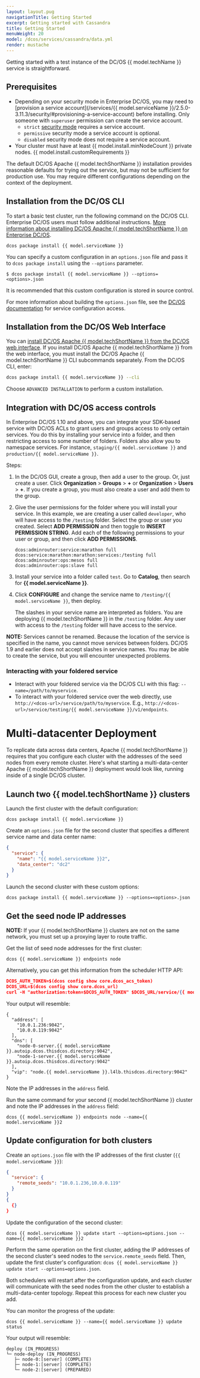 ```yaml
---
layout: layout.pug
navigationTitle: Getting Started
excerpt: Getting started with Cassandra
title: Getting Started
menuWeight: 20
model: /dcos/services/cassandra/data.yml
render: mustache
---
```


Getting started with a test instance of the DC/OS {{ model.techName }} service is straightforward.

## Prerequisites

- Depending on your security mode in Enterprise DC/OS, you may need to [provision a service account](/services/{{ model.serviceName }}/2.5.0-3.11.3/security/#provisioning-a-service-account) before installing. Only someone with `superuser` permission can create the service account.
	- `strict` [security mode](/latest/security/ent/#security-modes) requires a service account.
	- `permissive` security mode a service account is optional.
	- `disabled` security mode does not require a service account.
- Your cluster must have at least {{ model.install.minNodeCount }} private nodes.
{{ model.install.customRequirements }}

The default DC/OS Apache {{ model.techShortName }} installation provides reasonable defaults for trying out the service, but may not be sufficient for production use. You may require different configurations depending on the context of the deployment.

## Installation from the DC/OS CLI

To start a basic test cluster, run the following command on the DC/OS CLI. Enterprise DC/OS users must follow additional instructions. [More information about installing DC/OS Apache {{ model.techShortName }} on Enterprise DC/OS](/1.11/security/ent/service-auth/custom-service-auth/).

```shell
dcos package install {{ model.serviceName }}
```
You can specify a custom configuration in an `options.json` file and pass it to `dcos package install` using the `--options` parameter.

```
$ dcos package install {{ model.serviceName }} --options=<options>.json
```

It is recommended that this custom configuration is stored in source control.

For more information about building the `options.json` file, see the [DC/OS documentation](/1.11/deploying-services/config-universe-service/) for service configuration access.

## Installation from the DC/OS Web Interface

You can [install DC/OS Apache {{ model.techShortName }} from the DC/OS web interface](/1.11/deploying-services/install/). If you install DC/OS Apache {{ model.techShortName }} from the web interface, you must install the DC/OS Apache {{ model.techShortName }} CLI subcommands separately. From the DC/OS CLI, enter:
```bash
dcos package install {{ model.serviceName }} --cli
```
Choose `ADVANCED INSTALLATION` to perform a custom installation.

## Integration with DC/OS access controls

In Enterprise DC/OS 1.10 and above, you can integrate your SDK-based service with DC/OS ACLs to grant users and groups access to only certain services. You do this by installing your service into a folder, and then restricting access to some number of folders. Folders also allow you to namespace services. For instance, `staging/{{ model.serviceName }}` and `production/{{ model.serviceName }}`.

Steps:

1. In the DC/OS GUI, create a group, then add a user to the group. Or, just create a user. Click **Organization** > **Groups** > **+** or **Organization** > **Users** > **+**. If you create a group, you must also create a user and add them to the group.
1. Give the user permissions for the folder where you will install your service. In this example, we are creating a user called `developer`, who will have access to the `/testing` folder.
   Select the group or user you created. Select **ADD PERMISSION** and then toggle to **INSERT PERMISSION STRING**. Add each of the following permissions to your user or group, and then click **ADD PERMISSIONS**.

   ```
   dcos:adminrouter:service:marathon full
   dcos:service:marathon:marathon:services:/testing full
   dcos:adminrouter:ops:mesos full
   dcos:adminrouter:ops:slave full
   ```
1. Install your service into a folder called `test`. Go to **Catalog**, then search for **{{ model.serviceName }}**.
1. Click **CONFIGURE** and change the service name to `/testing/{{ model.serviceName }}`, then deploy.

   The slashes in your service name are interpreted as folders. You are deploying {{ model.techShortName }} in the `/testing` folder. Any user with access to the `/testing` folder will have access to the service.

<p class="message--note"><strong>NOTE: </strong>Services cannot be renamed. Because the location of the service is specified in the name, you cannot move services between folders. DC/OS 1.9 and earlier does not accept slashes in service names. You may be able to create the service, but you will encounter unexpected problems.</p>

### Interacting with your foldered service

- Interact with your foldered service via the DC/OS CLI with this flag: `--name=/path/to/myservice`.
- To interact with your foldered service over the web directly, use `http://<dcos-url>/service/path/to/myservice`. E.g., `http://<dcos-url>/service/testing/{{ model.serviceName }}/v1/endpoints`.

# Multi-datacenter Deployment

To replicate data across data centers, Apache {{ model.techShortName }} requires that you configure each cluster with the addresses of the seed nodes from every remote cluster. Here's what starting a multi-data-center Apache {{ model.techShortName }} deployment would look like, running inside of a single DC/OS cluster.

## Launch two {{ model.techShortName }} clusters

Launch the first cluster with the default configuration:

```shell
dcos package install {{ model.serviceName }}
```

Create an `options.json` file for the second cluster that specifies a different service name and data center name:

```json
{
  "service": {
    "name": "{{ model.serviceName }}2",
    "data_center": "dc2"
  }
}
```

Launch the second cluster with these custom options:
```
dcos package install {{ model.serviceName }} --options=<options>.json
```

## Get the seed node IP addresses

<p class="message--note"><strong>NOTE: </strong>If your {{ model.techShortName }} clusters are not on the same network, you must set up a proxying layer to route traffic.</p>

Get the list of seed node addresses for the first cluster:

```shell
dcos {{ model.serviceName }} endpoints node
```

Alternatively, you can get this information from the scheduler HTTP API:

```json
DCOS_AUTH_TOKEN=$(dcos config show core.dcos_acs_token)
DCOS_URL=$(dcos config show core.dcos_url)
curl -H "authorization:token=$DCOS_AUTH_TOKEN" $DCOS_URL/service/{{ model.serviceName }}/v1/endpoints/node
```

Your output will resemble:

```
{
  "address": [
    "10.0.1.236:9042",
    "10.0.0.119:9042"
  ],
  "dns": [
    "node-0-server.{{ model.serviceName }}.autoip.dcos.thisdcos.directory:9042",
    "node-1-server.{{ model.serviceName }}.autoip.dcos.thisdcos.directory:9042"
  ],
  "vip": "node.{{ model.serviceName }}.l4lb.thisdcos.directory:9042"
}
```

Note the IP addresses in the `address` field.

Run the same command for your second {{ model.techShortName }} cluster and note the IP addresses in the `address` field:

```
dcos {{ model.serviceName }} endpoints node --name={{ model.serviceName }}2
```

## Update configuration for both clusters

Create an `options.json` file with the IP addresses of the first cluster (`{{ model.serviceName }}`):

```json
{
  "service": {
    "remote_seeds": "10.0.1.236,10.0.0.119"
  }
}
{
  {}
}
```

Update the configuration of the second cluster:

```
dcos {{ model.serviceName }} update start --options=options.json --name={{ model.serviceName }}2
```

Perform the same operation on the first cluster, adding the IP addresses of the second cluster's seed nodes to the `service.remote_seeds` field. Then, update the first cluster's configuration: `dcos {{ model.serviceName }} update start --options=options.json`.

Both schedulers will restart after the configuration update, and each cluster will communicate with the seed nodes from the other cluster to establish a multi-data-center topology. Repeat this process for each new cluster you add.

You can monitor the progress of the update:

```shell
dcos {{ model.serviceName }} --name={{ model.serviceName }} update status
```

Your output will resemble:

```shell
deploy (IN_PROGRESS)
└─ node-deploy (IN_PROGRESS)
   ├─ node-0:[server] (COMPLETE)
   ├─ node-1:[server] (COMPLETE)
   └─ node-2:[server] (PREPARED)
```


